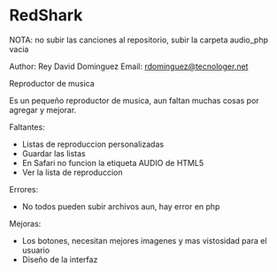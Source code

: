 RedShark
========

NOTA: no subir las canciones al repositorio, subir la carpeta audio_php vacia

Author: Rey David Dominguez
Email: rdominguez@tecnologer.net

Reproductor de musica

Es un pequeño reproductor de musica, aun faltan muchas cosas por agregar y mejorar.

Faltantes:
- Listas de reproduccion personalizadas
- Guardar las listas
- En Safari no funcion la etiqueta AUDIO de HTML5
- Ver la lista de reproduccion

Errores:
- No todos pueden subir archivos aun, hay error en php 

Mejoras:
- Los botones, necesitan mejores imagenes y mas vistosidad para el usuario
- Diseño de la interfaz
